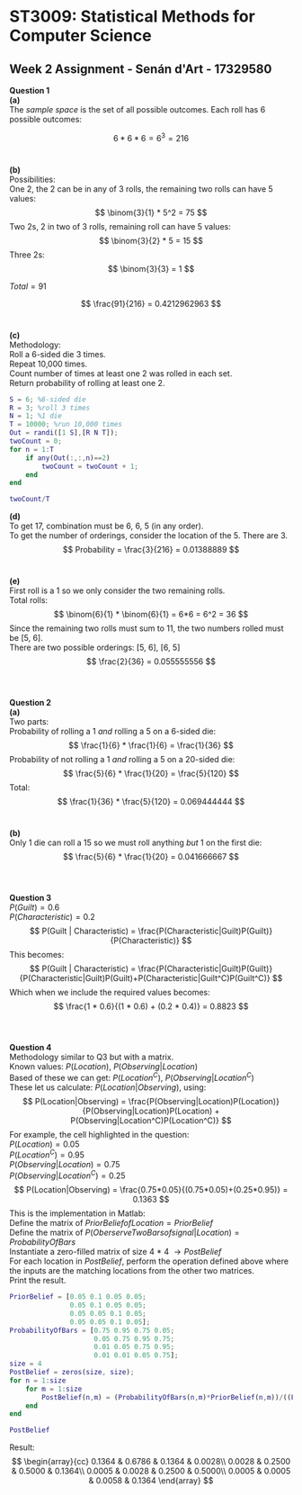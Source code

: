# ST3009: Statistical Methods for Computer Science
## Week 2 Assignment - Senán d'Art - 17329580

**Question 1**  
**(a)**  
The *sample space* is the set of all possible outcomes. Each roll has 6 possible outcomes:

$$
6*6*6 = 6^3 = 216
$$
<br>  

**(b)**  
Possibilities:  
One 2, the 2 can be in any of 3 rolls, the remaining two rolls can have 5 values:  
$$
\binom{3}{1} * 5^2 = 75
$$
Two 2s, 2 in two of 3 rolls, remaining roll can have 5 values:
$$
\binom{3}{2} * 5 = 15
$$
Three 2s:
$$
\binom{3}{3} = 1  
$$

$Total = 91$

$$
\frac{91}{216} = 0.4212962963
$$
<br>  

**(c)**   
Methodology:  
Roll a 6-sided die 3 times.  
Repeat 10,000 times.  
Count number of times at least one 2 was rolled in each set.  
Return probability of rolling at least one 2.
```matlab
S = 6; %6-sided die
R = 3; %roll 3 times
N = 1; %1 die
T = 10000; %run 10,000 times
Out = randi([1 S],[R N T]);
twoCount = 0;
for n = 1:T
    if any(Out(:,:,n)==2)
        twoCount = twoCount + 1;
    end
end

twoCount/T
```


**(d)**  
To get 17, combination must be 6, 6, 5 (in any order).  
To get the number of orderings, consider the location of the 5. There are 3.
$$
Probability = \frac{3}{216} = 0.01388889
$$
<br>  

**(e)**  
First roll is a 1 so we only consider the two remaining rolls.  
Total rolls:  
$$
\binom{6}{1} * \binom{6}{1} = 6*6 = 6^2 = 36
$$
Since the remaining two rolls must sum to 11, the two numbers rolled must be [5, 6].  
There are two possible orderings: [5, 6], [6, 5] 
$$
\frac{2}{36} = 0.055555556
$$
<br><br>  

**Question 2**  
**(a)**  
Two parts:  
Probability of rolling a 1 *and* rolling a 5 on a 6-sided die:
$$
\frac{1}{6} * \frac{1}{6} = \frac{1}{36}
$$
Probability of not rolling a 1 *and* rolling a 5 on a 20-sided die: 
$$
\frac{5}{6} * \frac{1}{20} = \frac{5}{120}
$$
Total:
$$
\frac{1}{36} * \frac{5}{120} = 0.069444444
$$
<br>  

**(b)**  
Only 1 die can roll a 15 so we must roll anything *but* 1 on the first die:
$$
\frac{5}{6} * \frac{1}{20} = 0.041666667
$$
<br><br>

**Question 3**  
$P(Guilt) = 0.6$  
$P(Characteristic) = 0.2$  
$$
P(Guilt | Characteristic) = \frac{P(Characteristic|Guilt)P(Guilt)}{P(Characteristic)}
$$
This becomes:
$$
P(Guilt | Characteristic) = \frac{P(Characteristic|Guilt)P(Guilt)}{P(Characteristic|Guilt)P(Guilt)+P(Characteristic|Guilt^C)P(Guilt^C)}
$$
Which when we include the required values becomes:
$$
\frac{1 * 0.6}{(1 * 0.6) + (0.2 * 0.4)} = 0.8823
$$
<br><br>

**Question 4**  
Methodology similar to Q3 but with a matrix.  
Known values: 
$P(Location)$,
$P(Observing|Location)$  
Based of these we can get: 
$P(Location^C)$,
$P(Observing|Location^C)$  
These let us calculate: $P(Location|Observing)$, using:
$$
P(Location|Observing) = \frac{P(Observing|Location)P(Location)}{P(Observing|Location)P(Location) + P(Observing|Location^C)P(Location^C)}
$$
For example, the cell highlighted in the question:  
$P(Location) = 0.05$  
$P(Location^C) = 0.95$  
$P(Observing|Location) = 0.75$  
$P(Observing|Location^C) = 0.25$  
$$
P(Location|Observing) = \frac{0.75*0.05}{(0.75*0.05)+(0.25*0.95)} = 0.1363
$$
This is the implementation in Matlab:  
Define the matrix of $Prior Belief of Location = PriorBelief$  
Define the matrix of $P(Oberserve Two Bars of signal|Location) = ProbabilityOfBars$  
Instantiate a zero-filled matrix of size 4 * 4 $\rightarrow PostBelief$  
For each location in $PostBelief$, perform the operation defined above where the inputs are the matching locations from the other two matrices.  
Print the result.
```matlab
PriorBelief = [0.05 0.1 0.05 0.05;
               0.05 0.1 0.05 0.05; 
               0.05 0.05 0.1 0.05; 
               0.05 0.05 0.1 0.05];
ProbabilityOfBars = [0.75 0.95 0.75 0.05; 
                     0.05 0.75 0.95 0.75; 
                     0.01 0.05 0.75 0.95; 
                     0.01 0.01 0.05 0.75];
size = 4
PostBelief = zeros(size, size);
for n = 1:size
    for m = 1:size
        PostBelief(n,m) = (ProbabilityOfBars(n,m)*PriorBelief(n,m))/((ProbabilityOfBars(n,m)*PriorBelief(n,m))+((1 - ProbabilityOfBars(n,m))*(1-PriorBelief(n,m))));
    end
end

PostBelief

```
Result:
$$
\begin{array}{cc}
    0.1364  &  0.6786  &  0.1364  &  0.0028\\
    0.0028  &  0.2500  &  0.5000  &  0.1364\\
    0.0005  &  0.0028  &  0.2500  &  0.5000\\
    0.0005  &  0.0005  &  0.0058  &  0.1364
\end{array}
$$
